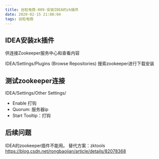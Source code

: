 ```yaml
---
title: 谷粒电商-009-安装IDEA的zk插件
date: 2020-02-15 21:08:04
tags: 谷粒电商
---
```


## IDEA安装zk插件
供连接Zookeeper服务中心和查看内容

IDEA/Settings/Plugins (Browse Repositories)
搜索zookeeper进行下载安装

## 测试zookeeper连接
IDEA/Settings/Other Settings/
- Enable 打钩
- Quorum: 服务器ip
- Start Tooltip：打钩

## 后续问题
IDEA的zookeeper插件不能用。
替代方案：zktools
https://blog.csdn.net/rongbaojian/article/details/82078368

